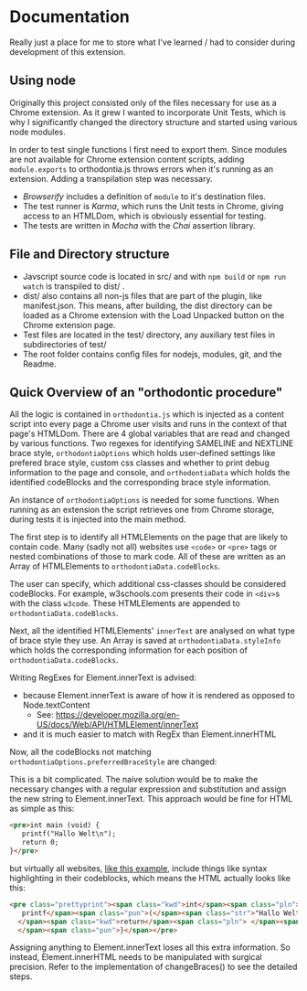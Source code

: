 # Documentation
Really just a place for me to store what I've learned / had to consider during development of this extension.

## Using node
Originally this project consisted only of the files necessary for use as a Chrome extension. As it grew I wanted to incorporate Unit Tests, which is why I significantly changed the directory structure and started using various node modules.

In order to test single functions I first need to export them. Since modules are not available for Chrome extension content scripts, adding `module.exports` to orthodontia.js throws errors when it's running as an extension. Adding a transpilation step was necessary.

- *Browserify* includes a definition of `module` to it's destination files.
- The test runner is *Karma*, which runs the Unit tests in Chrome, giving access to an HTMLDom, which is obviously essential for testing.
- The tests are written in *Mocha* with the *Chai* assertion library.

## File and Directory structure
- Javscript source code is located in src/ and with `npm build` or `npm run watch` is transpiled to dist/ .
- dist/ also contains all non-js files that are part of the plugin, like manifest.json. This means, after building, the dist directory can be loaded as a Chrome extension with the Load Unpacked button on the Chrome extension page.
- Test files are located in the test/ directory, any auxiliary test files in subdirectories of test/
- The root folder contains config files for nodejs, modules, git, and the Readme.

## Quick Overview of an "orthodontic procedure"
All the logic is contained in `orthodontia.js` which is injected as a content script into every page a Chrome user visits and runs in the context of that page's HTMLDom.
There are 4 global variables that are read and changed by various functions. Two regexes for identifying SAMELINE and NEXTLINE brace style, `orthodontiaOptions` which holds user-defined settings like prefered brace style, custom css classes and whether to print debug information to the page and console, and `orthodontiaData` which holds the identified codeBlocks and the corresponding brace style information.

An instance of `orthodontiaOptions` is needed for some functions. When running as an extension the script retrieves one from Chrome storage, during tests it is injected into the main method.

The first step is to identify all HTMLElements on the page that are likely to contain code. Many (sadly not all) websites use `<code>` or `<pre>` tags or nested combinations of those to mark code.
All of these are written as an Array of HTMLElements to `orthodontiaData.codeBlocks`.

The user can specify, which additional css-classes should be considered codeBlocks. For example, w3schools.com presents their code in `<div>`s with the class `w3code`.
These HTMLElements are appended to `orthodontiaData.codeBlocks`.

Next, all the identified HTMLElements' `innerText` are analysed on what type of brace style they use. An Array is saved at `orthodontiaData.styleInfo` which holds the corresponding information for each position of `orthodontiaData.codeBlocks`.

Writing RegExes for Element.innerText is advised:
- because Element.innerText is aware of how it is rendered as opposed to Node.textContent
	- See: https://developer.mozilla.org/en-US/docs/Web/API/HTMLElement/innerText
- and it is much easier to match with RegEx than Element.innerHTML

Now, all the codeBlocks not matching `orthodontiaOptions.preferredBraceStyle` are changed:

This is a bit complicated. The naive solution would be to make the necessary changes with a regular expression and substitution and assign the new string to Element.innerText.
This approach would be fine for HTML as simple as this:

```html
<pre>int main (void) {
   printf("Hallo Welt\n");
   return 0;
}</pre>
```

but virtually all websites, [like this example](http://openbook.rheinwerk-verlag.de/c_von_a_bis_z/002_c_das_erste_programm_002.htm), include things like syntax highlighting in their codeblocks, which means the HTML actually looks like this:

```HTML
<pre class="prettyprint"><span class="kwd">int</span><span class="pln"> main </span><span class="pun">(</span><span class="kwd">void</span><span class="pun">)</span><span class="pln"> </span><span class="pun"><br>{</span><span class="pln">
   printf</span><span class="pun">(</span><span class="str">"Hallo Welt\n"</span><span class="pun">);</span><span class="pln">
  </span><span class="kwd">return</span><span class="pln"> </span><span class="lit">0</span><span class="pun">;</span><span class="pln">
  </span><span class="pun">}</span></pre>
```

Assigning anything to Element.innerText loses all this extra information. So instead, Element.innerHTML needs to be manipulated with surgical precision. Refer to the implementation of changeBraces() to see the detailed steps.
